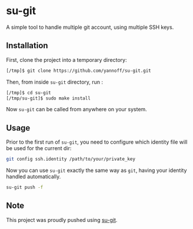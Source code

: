# su-git

A simple tool to handle multiple git account, using multiple SSH keys.

## Installation

First, clone the project into a temporary directory:

```bash
[/tmp]$ git clone https://github.com/yannoff/su-git.git
```
Then, from inside `su-git` directory, run :

```bash
[/tmp]$ cd su-git
[/tmp/su-git]$ sudo make install
```

Now `su-git` can be called from anywhere on your system.

## Usage

Prior to the first run of `su-git`, you need to configure which identity file will be used for the current dir:

```bash
git config ssh.identity /path/to/your/private_key
```
Now you can use `su-git` exactly the same way as `git`, having your identity handled automatically.

```bash
su-git push -f
```

## Note

This project was proudly pushed using [su-git](https://github.com/yannoff/su-git "su-git project").
